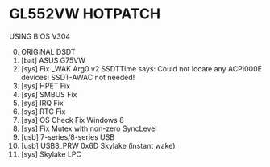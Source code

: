 # GL552VW HOTPATCH
USING BIOS V304

0. ORIGINAL DSDT 
1. [bat] ASUS G75VW
2. [sys] Fix _WAK Arg0 v2
    SSDTTime says:
    Could not locate any ACPI000E devices!  SSDT-AWAC not needed!
3. [sys] HPET Fix
4. [sys] SMBUS Fix
5. [sys] IRQ Fix
6. [sys] RTC Fix
7. [sys] OS Check Fix Windows 8
8. [sys] Fix Mutex with non-zero SyncLevel
9. [usb] 7-series/8-series USB
10. [usb] USB3_PRW 0x6D Skylake (instant wake)
11. [sys] Skylake LPC